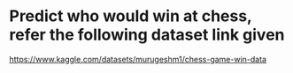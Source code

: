 # Predict who would win at chess, refer the following dataset link given

https://www.kaggle.com/datasets/murugeshm1/chess-game-win-data
